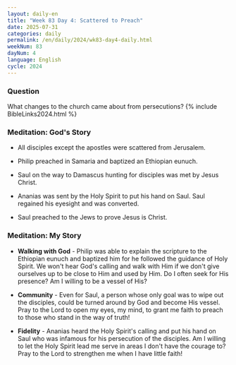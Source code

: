 ```yaml
---
layout: daily-en
title: "Week 83 Day 4: Scattered to Preach"
date: 2025-07-31
categories: daily
permalink: /en/daily/2024/wk83-day4-daily.html
weekNum: 83
dayNum: 4
language: English
cycle: 2024
---
```


### Question     
What changes to the church came about from persecutions?
{% include BibleLinks2024.html %} 

### Meditation: God's Story   
+ All disciples except the apostles were scattered from Jerusalem. 

+ Philip preached in Samaria and baptized an Ethiopian eunuch. 

+ Saul on the way to Damascus hunting for disciples was met by Jesus Christ. 

+ Ananias was sent by the Holy Spirit to put his hand on Saul. Saul regained his eyesight and was converted. 

+ Saul preached to the Jews to prove Jesus is Christ. 

### Meditation: My Story   
+ **Walking with God** - Philip was able to explain the scripture to the Ethiopian eunuch and baptized him for he followed the guidance of Holy Spirit. We won't hear God's calling and walk with Him if we don't give ourselves up to be close to Him and used by Him. Do I often seek for His presence? Am I willing to be a vessel of His? 

+ **Community** - Even for Saul, a person whose only goal was to wipe out the disciples, could be turned around by God and become His vessel. Pray to the Lord to open my eyes, my mind, to grant me faith to preach to those who stand in the way of truth! 

+ **Fidelity** - Ananias heard the Holy Spirit's calling and put his hand on Saul who was infamous for his persecution of the disciples. Am I willing to let the Holy Spirit lead me serve in areas I don't have the courage to? Pray to the Lord to strengthen me when I have little faith! 
